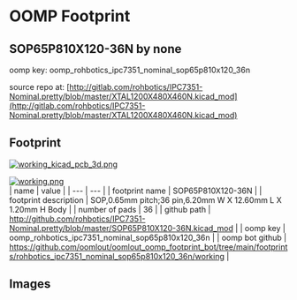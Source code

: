 # OOMP Footprint  
## SOP65P810X120-36N  by none  
  
oomp key: oomp_rohbotics_ipc7351_nominal_sop65p810x120_36n  
  
source repo at: [http://gitlab.com/rohbotics/IPC7351-Nominal.pretty/blob/master/XTAL1200X480X460N.kicad_mod](http://gitlab.com/rohbotics/IPC7351-Nominal.pretty/blob/master/XTAL1200X480X460N.kicad_mod)  
## Footprint  
  
[![working_kicad_pcb_3d.png](working_kicad_pcb_3d_600.png)](working_kicad_pcb_3d.png)  
  
[![working.png](working_600.png)](working.png)  
| name | value | 
| --- | --- | 
| footprint name | SOP65P810X120-36N | 
| footprint description | SOP,0.65mm pitch;36 pin,6.20mm W X 12.60mm L X 1.20mm H Body | 
| number of pads | 36 | 
| github path | http://github.com/rohbotics/IPC7351-Nominal.pretty/blob/master/SOP65P810X120-36N.kicad_mod | 
| oomp key | oomp_rohbotics_ipc7351_nominal_sop65p810x120_36n | 
| oomp bot github | https://github.com/oomlout/oomlout_oomp_footprint_bot/tree/main/footprints/rohbotics_ipc7351_nominal_sop65p810x120_36n/working | 
## Images  
